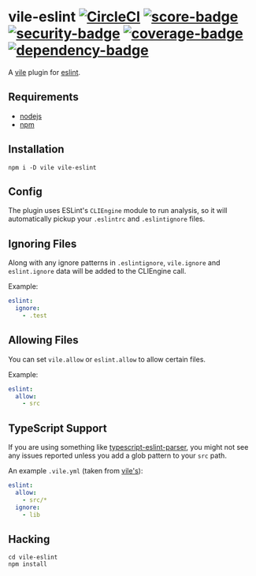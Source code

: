# vile-eslint [![CircleCI](https://circleci.com/gh/forthright/vile-eslint.svg?style=shield&circle-token=30983c1276bcd5af3c68e487994c5a149393ede5)](https://circleci.com/gh/forthright/vile-eslint) [![score-badge](https://vile.io/api/v0/projects/vile-eslint/badges/score?token=USryyHar5xQs7cBjNUdZ)](https://vile.io/~brentlintner/vile-eslint) [![security-badge](https://vile.io/api/v0/projects/vile-eslint/badges/security?token=USryyHar5xQs7cBjNUdZ)](https://vile.io/~brentlintner/vile-eslint) [![coverage-badge](https://vile.io/api/v0/projects/vile-eslint/badges/coverage?token=USryyHar5xQs7cBjNUdZ)](https://vile.io/~brentlintner/vile-eslint) [![dependency-badge](https://vile.io/api/v0/projects/vile-eslint/badges/dependency?token=USryyHar5xQs7cBjNUdZ)](https://vile.io/~brentlintner/vile-eslint)

A [vile](http://vile.io) plugin for [eslint](http://eslint.org).

## Requirements

- [nodejs](http://nodejs.org)
- [npm](http://npmjs.org)

## Installation

    npm i -D vile vile-eslint

## Config

The plugin uses ESLint's `CLIEngine` module to run analysis, so it will
automatically pickup your `.eslintrc` and `.eslintignore` files.

## Ignoring Files

Along with any ignore patterns in `.eslintignore`, `vile.ignore`
and `eslint.ignore` data will be added to the CLIEngine call.

Example:

```yaml
eslint:
  ignore:
    - .test
```

## Allowing Files

You can set `vile.allow` or `eslint.allow` to allow certain files.

Example:

```yaml
eslint:
  allow:
    - src
```

## TypeScript Support

If you are using something like [typescript-eslint-parser](https://www.npmjs.com/package/typescript-eslint-parser),
you might not see any issues reported unless you add a glob pattern to
your `src` path.

An example `.vile.yml` (taken from [vile's](https://github.com/forthright/vile/blob/master/.vile.yml)):

```yaml
eslint:
  allow:
    - src/*
  ignore:
    - lib
```

## Hacking

    cd vile-eslint
    npm install
